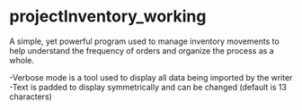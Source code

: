 # projectInventory_working

A simple, yet powerful program used to manage inventory movements to help understand the frequency of orders and organize the
process as a whole.

-Verbose mode is a tool used to display all data being imported by the writer
-Text is padded to display symmetrically and can be changed (default is 13 characters)
